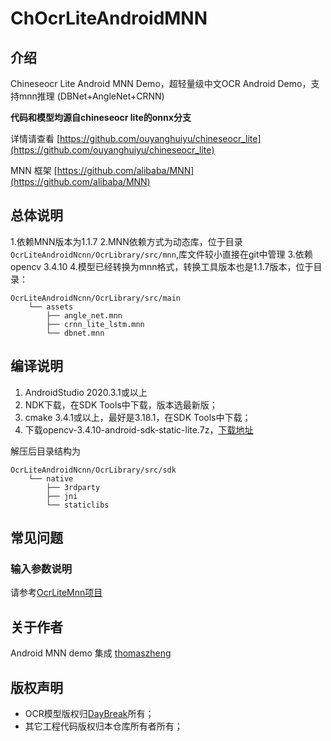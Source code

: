 # ChOcrLiteAndroidMNN


## 介绍
Chineseocr Lite Android MNN Demo，超轻量级中文OCR Android Demo，支持mnn推理 (DBNet+AngleNet+CRNN)

**代码和模型均源自chineseocr lite的onnx分支**

详情请查看 [https://github.com/ouyanghuiyu/chineseocr_lite](https://github.com/ouyanghuiyu/chineseocr_lite)

MNN 框架 [https://github.com/alibaba/MNN](https://github.com/alibaba/MNN)


## 总体说明

1.依赖MNN版本为1.1.7
2.MNN依赖方式为动态库，位于目录 `OcrLiteAndroidNcnn/OcrLibrary/src/mnn`,库文件较小直接在git中管理
3.依赖opencv 3.4.10 
4.模型已经转换为mnn格式，转换工具版本也是1.1.7版本，位于目录：

```
OcrLiteAndroidNcnn/OcrLibrary/src/main
    └── assets
        ├── angle_net.mnn
        ├── crnn_lite_lstm.mnn
        └── dbnet.mnn
```

## 编译说明
1. AndroidStudio 2020.3.1或以上
2. NDK下载，在SDK Tools中下载，版本选最新版；
3. cmake 3.4.1或以上，最好是3.18.1，在SDK Tools中下载；
4. 下载opencv-3.4.10-android-sdk-static-lite.7z，[下载地址](https://gitee.com/benjaminwan/ocr-lite-android-onnx/attach_files/574782/download/opencv-3.4.10-android-sdk-static-lite.7z)

解压后目录结构为
```
OcrLiteAndroidNcnn/OcrLibrary/src/sdk
    └── native
        ├── 3rdparty
        ├── jni
        └── staticlibs
```

## 常见问题

### 输入参数说明

请参考[OcrLiteMnn项目](https://github.com/DayBreak-u/chineseocr_lite/tree/onnx/cpp_projects/OcrLiteMnn)


## 关于作者

 Android MNN demo 集成 [thomaszheng](https://github.com/thomaszheng)
 
## 版权声明

- OCR模型版权归[DayBreak](https://github.com/DayBreak-u)所有；
- 其它工程代码版权归本仓库所有者所有；
